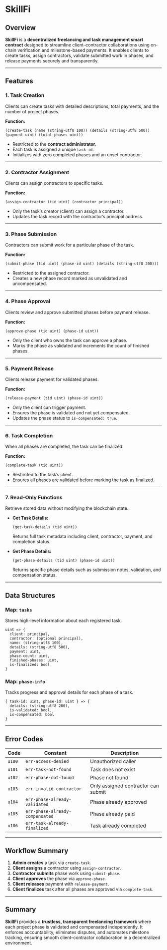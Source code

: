 # SkillFi

## Overview

**SkillFi** is a **decentralized freelancing and task management smart contract** designed to streamline client–contractor collaborations using on-chain verification and milestone-based payments.
It enables clients to create tasks, assign contractors, validate submitted work in phases, and release payments securely and transparently.

---

## Features

### 1. **Task Creation**

Clients can create tasks with detailed descriptions, total payments, and the number of project phases.

**Function:**

```clarity
(create-task (name (string-utf8 100)) (details (string-utf8 500)) (payment uint) (total-phases uint))
```

* Restricted to the **contract administrator**.
* Each task is assigned a unique `task-id`.
* Initializes with zero completed phases and an unset contractor.

---

### 2. **Contractor Assignment**

Clients can assign contractors to specific tasks.

**Function:**

```clarity
(assign-contractor (tid uint) (contractor principal))
```

* Only the task’s creator (client) can assign a contractor.
* Updates the task record with the contractor’s principal address.

---

### 3. **Phase Submission**

Contractors can submit work for a particular phase of the task.

**Function:**

```clarity
(submit-phase (tid uint) (phase-id uint) (details (string-utf8 200)))
```

* Restricted to the assigned contractor.
* Creates a new phase record marked as unvalidated and uncompensated.

---

### 4. **Phase Approval**

Clients review and approve submitted phases before payment release.

**Function:**

```clarity
(approve-phase (tid uint) (phase-id uint))
```

* Only the client who owns the task can approve a phase.
* Marks the phase as validated and increments the count of finished phases.

---

### 5. **Payment Release**

Clients release payment for validated phases.

**Function:**

```clarity
(release-payment (tid uint) (phase-id uint))
```

* Only the client can trigger payment.
* Ensures the phase is validated and not yet compensated.
* Updates the phase status to `is-compensated: true`.

---

### 6. **Task Completion**

When all phases are completed, the task can be finalized.

**Function:**

```clarity
(complete-task (tid uint))
```

* Restricted to the task’s client.
* Ensures all phases are validated before marking the task as finalized.

---

### 7. **Read-Only Functions**

Retrieve stored data without modifying the blockchain state.

* **Get Task Details:**

  ```clarity
  (get-task-details (tid uint))
  ```

  Returns full task metadata including client, contractor, payment, and completion status.

* **Get Phase Details:**

  ```clarity
  (get-phase-details (tid uint) (phase-id uint))
  ```

  Returns specific phase details such as submission notes, validation, and compensation status.

---

## Data Structures

### Map: `tasks`

Stores high-level information about each registered task.

```clarity
uint => {
  client: principal,
  contractor: (optional principal),
  name: (string-utf8 100),
  details: (string-utf8 500),
  payment: uint,
  phase-count: uint,
  finished-phases: uint,
  is-finalized: bool
}
```

### Map: `phase-info`

Tracks progress and approval details for each phase of a task.

```clarity
{ task-id: uint, phase-id: uint } => {
  details: (string-utf8 200),
  is-validated: bool,
  is-compensated: bool
}
```

---

## Error Codes

| Code   | Constant                        | Description                         |
| ------ | ------------------------------- | ----------------------------------- |
| `u100` | `err-access-denied`             | Unauthorized caller                 |
| `u101` | `err-task-not-found`            | Task does not exist                 |
| `u102` | `err-phase-not-found`           | Phase not found                     |
| `u103` | `err-invalid-contractor`        | Only assigned contractor can submit |
| `u104` | `err-phase-already-validated`   | Phase already approved              |
| `u105` | `err-phase-already-compensated` | Phase already paid                  |
| `u106` | `err-task-already-finalized`    | Task already completed              |

---

## Workflow Summary

1. **Admin creates** a task via `create-task`.
2. **Client assigns** a contractor using `assign-contractor`.
3. **Contractor submits** phase work using `submit-phase`.
4. **Client approves** the phase via `approve-phase`.
5. **Client releases** payment with `release-payment`.
6. **Client finalizes** task after all phases are approved via `complete-task`.

---

## Summary

**SkillFi** provides a **trustless, transparent freelancing framework** where each project phase is validated and compensated independently.
It enforces accountability, eliminates disputes, and automates milestone tracking, ensuring smooth client–contractor collaboration in a decentralized environment.
